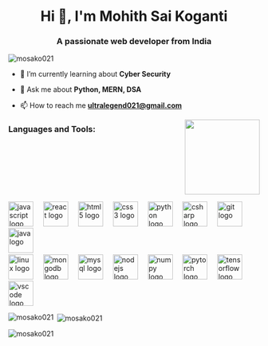<h1 align="center">Hi 👋, I'm Mohith Sai Koganti</h1>
<h3 align="center">A passionate web developer from India</h3>

<p align="left"> <img src="https://komarev.com/ghpvc/?username=mosako021&label=Profile%20views&color=0e75b6&style=flat" alt="mosako021" /> </p>


- 🌱 I’m currently learning about **Cyber Security**

- 💬 Ask me about **Python, MERN, DSA**

- 📫 How to reach me **ultralegend021@gmail.com**

<img align="right" height="150" src="https://media1.tenor.com/m/NOYF3f82b_gAAAAC/programmer.gif"  />

<h3 align="left">Languages and Tools:</h3>
<p align="center"> <br clear="both">

<div align="left">
  <img src="https://cdn.jsdelivr.net/gh/devicons/devicon/icons/javascript/javascript-original.svg" height="50" alt="javascript logo"  />
  <img width="12" />
  <img src="https://cdn.jsdelivr.net/gh/devicons/devicon/icons/react/react-original.svg" height="50" alt="react logo"  />
  <img width="12" />
  <img src="https://cdn.jsdelivr.net/gh/devicons/devicon/icons/html5/html5-original.svg" height="50" alt="html5 logo"  />
  <img width="12" />
  <img src="https://cdn.jsdelivr.net/gh/devicons/devicon/icons/css3/css3-original.svg" height="50" alt="css3 logo"  />
  <img width="12" />
  <img src="https://cdn.jsdelivr.net/gh/devicons/devicon/icons/python/python-original.svg" height="50" alt="python logo"  />
  <img width="12" />
  <img src="https://cdn.jsdelivr.net/gh/devicons/devicon/icons/csharp/csharp-original.svg" height="50" alt="csharp logo"  />
  <img width="12" />
  <img src="https://cdn.jsdelivr.net/gh/devicons/devicon/icons/git/git-original.svg" height="50" alt="git logo"  />
  <img width="12" />
  <img src="https://cdn.jsdelivr.net/gh/devicons/devicon/icons/java/java-original.svg" height="50" alt="java logo"  />
  <img width="12" />
  <br/>
  <img src="https://cdn.jsdelivr.net/gh/devicons/devicon/icons/linux/linux-original.svg" height="50" alt="linux logo"  />
  <img width="12" />
  <img src="https://cdn.jsdelivr.net/gh/devicons/devicon/icons/mongodb/mongodb-original.svg" height="50" alt="mongodb logo"  />
  <img width="12" />
  <img src="https://cdn.jsdelivr.net/gh/devicons/devicon/icons/mysql/mysql-original.svg" height="50" alt="mysql logo"  />
  <img width="12" />
  <img src="https://cdn.jsdelivr.net/gh/devicons/devicon/icons/nodejs/nodejs-original.svg" height="50" alt="nodejs logo"  />
  <img width="12" />
  <img src="https://cdn.jsdelivr.net/gh/devicons/devicon/icons/numpy/numpy-original.svg" height="50" alt="numpy logo"  />
  <img width="12" />
  <img src="https://cdn.jsdelivr.net/gh/devicons/devicon/icons/pytorch/pytorch-original.svg" height="50" alt="pytorch logo"  />
  <img width="12" />
  <img src="https://cdn.jsdelivr.net/gh/devicons/devicon/icons/tensorflow/tensorflow-original.svg" height="50" alt="tensorflow logo"  />
  <img width="12" />
  <img src="https://cdn.jsdelivr.net/gh/devicons/devicon/icons/vscode/vscode-original.svg" height="50" alt="vscode logo"  />
</div>
 </p>


<p><img align="left" src="https://github-readme-stats.vercel.app/api/top-langs?username=mosako021&show_icons=true&locale=en&layout=compact" alt="mosako021" /></p>

<p>&nbsp;<img align="center" src="https://github-readme-stats.vercel.app/api?username=mosako021&show_icons=true&locale=en" alt="mosako021" /></p>

<p><img align="center" src="https://github-readme-streak-stats.herokuapp.com/?user=mosako021&" alt="mosako021" /></p>

